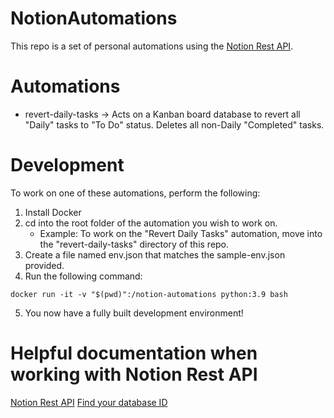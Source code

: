 # NotionAutomations

This repo is a set of personal automations using the [Notion Rest API](https://developers.notion.com/reference/intro).


# Automations

- revert-daily-tasks -> Acts on a Kanban board database to revert all "Daily" tasks to "To Do" status. Deletes all non-Daily "Completed" tasks.


# Development

To work on one of these automations, perform the following:

1. Install Docker
2. cd into the root folder of the automation you wish to work on.
    - Example: To work on the "Revert Daily Tasks" automation, move into the "revert-daily-tasks" directory of this repo.
3. Create a file named env.json that matches the sample-env.json provided.
4. Run the following command:
```docker
docker run -it -v "$(pwd)":/notion-automations python:3.9 bash
```
5. You now have a fully built development environment!


# Helpful documentation when working with Notion Rest API

[Notion Rest API](https://developers.notion.com/reference/intro)
[Find your database ID](https://developers.notion.com/docs/working-with-databases)